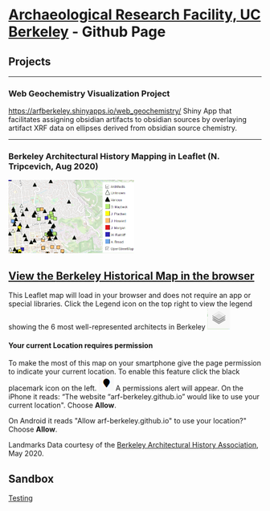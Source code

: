 # [Archaeological Research Facility, UC Berkeley](http://arf.berkeley.edu) - Github Page

## Projects
---
### Web Geochemistry Visualization Project
https://arfberkeley.shinyapps.io/web_geochemistry/
Shiny App that facilitates assigning obsidian artifacts to obsidian sources by overlaying artifact XRF data on ellipses derived from obsidian source chemistry.

---
### Berkeley Architectural History Mapping in Leaflet (N. Tripcevich, Aug 2020)
<a href="https://arf-berkeley.github.io/berkeleyana/arch/index.html"><img src="images/landmarks1.PNG" width="250" title="Map sample image" alt="Berkeley map">

View the **[Berkeley Historical Map in the browser](https://arf-berkeley.github.io/berkeleyana/arch/index.html)**
---
This Leaflet map will load in your browser and does not require an app or special libraries. 
Click the Legend icon on the top right to view the legend showing the 6 most well-represented architects in Berkeley ![](images/leaflet_legend.png)
#### Your current Location requires permission
To make the most of this map on your smartphone give the page permission to indicate your current location. To enable this feature click the black placemark icon on the left.  ![](images/leaflet_location.png)
A permissions alert will appear. 
On the iPhone it reads: “The website “arf-berkeley.github.io” would like to use your current location". Choose **Allow**.

On Android it reads "Allow arf-berkeley.github.io" to use your location?" Choose **Allow**.

Landmarks Data courtesy of the  [Berkeley Architectural History Association](http://berkeleyheritage.com/berkeley_landmarks/all_landmarks.html), May 2020.

## Sandbox

<a href="https://arf-berkeley.github.io/berkeleyana/README.md">Testing</a>
